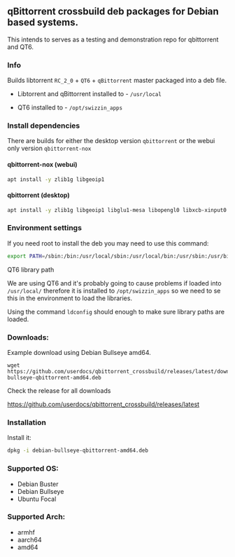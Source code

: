 ## qBittorrent crossbuild deb packages for Debian based systems.

This intends to serves as a testing and demonstration repo for qbittorrent and QT6.

### Info

Builds libtorrent `RC_2_0` + `QT6` + `qBittorrent` master packaged into a deb file.

- Libtorrent and qBittorrent installed to - `/usr/local`

- QT6 installed to - `/opt/swizzin_apps`


### Install dependencies

There are builds for either the desktop version `qbittorrent` or the webui only version `qbittorrent-nox`

#### qbittorrent-nox (webui)

```bash
apt install -y zlib1g libgeoip1
```

#### qbittorrent (desktop)

```bash
apt install -y zlib1g libgeoip1 libglu1-mesa libopengl0 libxcb-xinput0
```

### Environment settings

If you need root to install the deb you may need to use this command:

```bash
export PATH=/sbin:/bin:/usr/local/sbin:/usr/local/bin:/usr/sbin:/usr/bin
```

QT6 library path

We are using QT6 and it's probably going to cause problems if loaded into `/usr/local/` therefore it is installed to `/opt/swizzin_apps` so we need to se this in the environment to load the libraries.

Using the command `ldconfig` should enough to make sure library paths are loaded.

### Downloads:

Example download using Debian Bullseye amd64.

```
wget https://github.com/userdocs/qbittorrent_crossbuild/releases/latest/download/debian-bullseye-qbittorrent-amd64.deb
```

Check the release for all downloads

https://github.com/userdocs/qbittorrent_crossbuild/releases/latest

### Installation

Install it:

```bash
dpkg -i debian-bullseye-qbittorrent-amd64.deb
```

### Supported OS:

- Debian Buster
- Debian Bullseye
- Ubuntu Focal

### Supported Arch:

- armhf
- aarch64
- amd64
